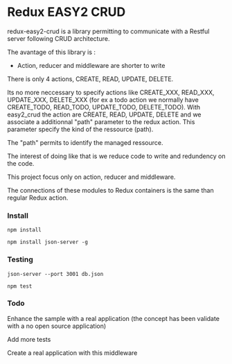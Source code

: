 # Redux EASY2 CRUD

redux-easy2-crud is a library permitting to communicate with a Restful server following CRUD architecture.

The avantage of this library is :

* Action, reducer and middleware are shorter to write

There is only 4 actions, CREATE, READ, UPDATE, DELETE.

Its no more neccessary to specify actions like CREATE_XXX, READ_XXX, UPDATE_XXX, DELETE_XXX (for ex a todo action we normally have CREATE_TODO, READ_TODO, UPDATE_TODO, DELETE_TODO). 
With easy2_crud the action are CREATE, READ, UPDATE, DELETE and we associate a additionnal "path" parameter to the redux action. This parameter specify the kind of the ressource (path).

The "path" permits to identify the managed ressource.

The interest of doing like that is we reduce code to write and redundency on the code.


This project focus only on action, reducer and middleware.

The connections of these modules to Redux containers is the same than regular Redux action. 



### Install
```
npm install

npm install json-server -g
```

### Testing

```
json-server --port 3001 db.json

npm test

```

### Todo

Enhance the sample with a real application (the concept has been validate with a no open source application)

Add more tests

Create a real application with this middleware
